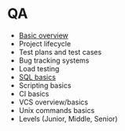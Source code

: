 # QA

- [Basic overview](overview)
- Project lifecycle 
- Test plans and test cases
- Bug tracking systems
- Load testing
- [SQL basics](sql)
- Scripting basics
- CI basics
- VCS overview/basics
- Unix commands basics
- Levels (Junior, Middle, Senior)

